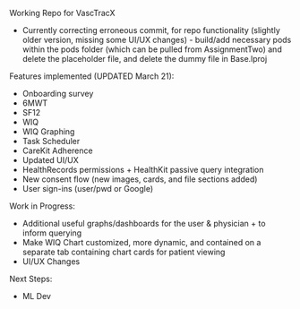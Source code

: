 Working Repo for VascTracX
- Currently correcting erroneous commit, for repo functionality (slightly older version, missing some UI/UX changes) - build/add necessary pods within the pods folder (which can be pulled from AssignmentTwo) and delete the placeholder file, and delete the dummy file in Base.lproj

Features implemented (UPDATED March 21):
- Onboarding survey
- 6MWT
- SF12
- WIQ
- WIQ Graphing
- Task Scheduler
- CareKit Adherence 
- Updated UI/UX
- HealthRecords permissions + HealthKit passive query integration
- New consent flow (new images, cards, and file sections added)
- User sign-ins (user/pwd or Google)

Work in Progress:
- Additional useful graphs/dashboards for the user & physician + to inform querying
- Make WIQ Chart customized, more dynamic, and contained on a separate tab containing chart cards for patient viewing
- UI/UX Changes

Next Steps:
- ML Dev

